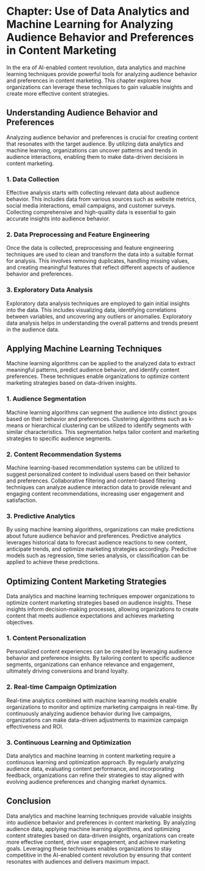 Chapter: Use of Data Analytics and Machine Learning for Analyzing Audience Behavior and Preferences in Content Marketing
========================================================================================================================

In the era of AI-enabled content revolution, data analytics and machine learning techniques provide powerful tools for analyzing audience behavior and preferences in content marketing. This chapter explores how organizations can leverage these techniques to gain valuable insights and create more effective content strategies.

**Understanding Audience Behavior and Preferences**
---------------------------------------------------

Analyzing audience behavior and preferences is crucial for creating content that resonates with the target audience. By utilizing data analytics and machine learning, organizations can uncover patterns and trends in audience interactions, enabling them to make data-driven decisions in content marketing.

### **1. Data Collection**

Effective analysis starts with collecting relevant data about audience behavior. This includes data from various sources such as website metrics, social media interactions, email campaigns, and customer surveys. Collecting comprehensive and high-quality data is essential to gain accurate insights into audience behavior.

### **2. Data Preprocessing and Feature Engineering**

Once the data is collected, preprocessing and feature engineering techniques are used to clean and transform the data into a suitable format for analysis. This involves removing duplicates, handling missing values, and creating meaningful features that reflect different aspects of audience behavior and preferences.

### **3. Exploratory Data Analysis**

Exploratory data analysis techniques are employed to gain initial insights into the data. This includes visualizing data, identifying correlations between variables, and uncovering any outliers or anomalies. Exploratory data analysis helps in understanding the overall patterns and trends present in the audience data.

**Applying Machine Learning Techniques**
----------------------------------------

Machine learning algorithms can be applied to the analyzed data to extract meaningful patterns, predict audience behavior, and identify content preferences. These techniques enable organizations to optimize content marketing strategies based on data-driven insights.

### **1. Audience Segmentation**

Machine learning algorithms can segment the audience into distinct groups based on their behavior and preferences. Clustering algorithms such as k-means or hierarchical clustering can be utilized to identify segments with similar characteristics. This segmentation helps tailor content and marketing strategies to specific audience segments.

### **2. Content Recommendation Systems**

Machine learning-based recommendation systems can be utilized to suggest personalized content to individual users based on their behavior and preferences. Collaborative filtering and content-based filtering techniques can analyze audience interaction data to provide relevant and engaging content recommendations, increasing user engagement and satisfaction.

### **3. Predictive Analytics**

By using machine learning algorithms, organizations can make predictions about future audience behavior and preferences. Predictive analytics leverages historical data to forecast audience reactions to new content, anticipate trends, and optimize marketing strategies accordingly. Predictive models such as regression, time series analysis, or classification can be applied to achieve these predictions.

**Optimizing Content Marketing Strategies**
-------------------------------------------

Data analytics and machine learning techniques empower organizations to optimize content marketing strategies based on audience insights. These insights inform decision-making processes, allowing organizations to create content that meets audience expectations and achieves marketing objectives.

### **1. Content Personalization**

Personalized content experiences can be created by leveraging audience behavior and preference insights. By tailoring content to specific audience segments, organizations can enhance relevance and engagement, ultimately driving conversions and brand loyalty.

### **2. Real-time Campaign Optimization**

Real-time analytics combined with machine learning models enable organizations to monitor and optimize marketing campaigns in real-time. By continuously analyzing audience behavior during live campaigns, organizations can make data-driven adjustments to maximize campaign effectiveness and ROI.

### **3. Continuous Learning and Optimization**

Data analytics and machine learning in content marketing require a continuous learning and optimization approach. By regularly analyzing audience data, evaluating content performance, and incorporating feedback, organizations can refine their strategies to stay aligned with evolving audience preferences and changing market dynamics.

**Conclusion**
--------------

Data analytics and machine learning techniques provide valuable insights into audience behavior and preferences in content marketing. By analyzing audience data, applying machine learning algorithms, and optimizing content strategies based on data-driven insights, organizations can create more effective content, drive user engagement, and achieve marketing goals. Leveraging these techniques enables organizations to stay competitive in the AI-enabled content revolution by ensuring that content resonates with audiences and delivers maximum impact.
